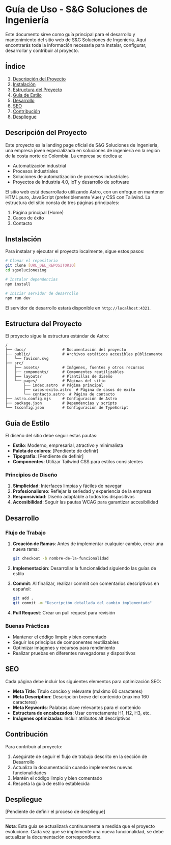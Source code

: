 # Guía de Uso - S&G Soluciones de Ingeniería

Este documento sirve como guía principal para el desarrollo y mantenimiento del sitio web de S&G Soluciones de Ingeniería. Aquí encontrarás toda la información necesaria para instalar, configurar, desarrollar y contribuir al proyecto.

## Índice

1. [Descripción del Proyecto](#descripción-del-proyecto)
2. [Instalación](#instalación)
3. [Estructura del Proyecto](#estructura-del-proyecto)
4. [Guía de Estilo](#guía-de-estilo)
5. [Desarrollo](#desarrollo)
6. [SEO](#seo)
7. [Contribución](#contribución)
8. [Despliegue](#despliegue)

## Descripción del Proyecto

Este proyecto es la landing page oficial de S&G Soluciones de Ingeniería, una empresa joven especializada en soluciones de ingeniería en la región de la costa norte de Colombia. La empresa se dedica a:

- Automatización industrial
- Procesos industriales
- Soluciones de automatización de procesos industriales
- Proyectos de Industria 4.0, IoT y desarrollo de software

El sitio web está desarrollado utilizando Astro, con un enfoque en mantener HTML puro, JavaScript (preferiblemente Vue) y CSS con Tailwind. La estructura del sitio consta de tres páginas principales:

1. Página principal (Home)
2. Casos de éxito
3. Contacto

## Instalación

Para instalar y ejecutar el proyecto localmente, sigue estos pasos:

```bash
# Clonar el repositorio
git clone [URL_DEL_REPOSITORIO]
cd sgsolucionesing

# Instalar dependencias
npm install

# Iniciar servidor de desarrollo
npm run dev
```

El servidor de desarrollo estará disponible en `http://localhost:4321`.

## Estructura del Proyecto

El proyecto sigue la estructura estándar de Astro:

```
/
├── docs/                # Documentación del proyecto
├── public/              # Archivos estáticos accesibles públicamente
│   └── favicon.svg
├── src/
│   ├── assets/          # Imágenes, fuentes y otros recursos
│   ├── components/      # Componentes reutilizables
│   ├── layouts/         # Plantillas de diseño
│   └── pages/           # Páginas del sitio
│       ├── index.astro  # Página principal
│       ├── casos-exito.astro  # Página de casos de éxito
│       └── contacto.astro  # Página de contacto
├── astro.config.mjs     # Configuración de Astro
├── package.json         # Dependencias y scripts
└── tsconfig.json        # Configuración de TypeScript
```

## Guía de Estilo

El diseño del sitio debe seguir estas pautas:

- **Estilo**: Moderno, empresarial, atractivo y minimalista
- **Paleta de colores**: [Pendiente de definir]
- **Tipografía**: [Pendiente de definir]
- **Componentes**: Utilizar Tailwind CSS para estilos consistentes

### Principios de Diseño

1. **Simplicidad**: Interfaces limpias y fáciles de navegar
2. **Profesionalismo**: Reflejar la seriedad y experiencia de la empresa
3. **Responsividad**: Diseño adaptable a todos los dispositivos
4. **Accesibilidad**: Seguir las pautas WCAG para garantizar accesibilidad

## Desarrollo

### Flujo de Trabajo

1. **Creación de Ramas**: Antes de implementar cualquier cambio, crear una nueva rama:
   ```bash
   git checkout -b nombre-de-la-funcionalidad
   ```

2. **Implementación**: Desarrollar la funcionalidad siguiendo las guías de estilo

3. **Commit**: Al finalizar, realizar commit con comentarios descriptivos en español:
   ```bash
   git add .
   git commit -m "Descripción detallada del cambio implementado"
   ```

4. **Pull Request**: Crear un pull request para revisión

### Buenas Prácticas

- Mantener el código limpio y bien comentado
- Seguir los principios de componentes reutilizables
- Optimizar imágenes y recursos para rendimiento
- Realizar pruebas en diferentes navegadores y dispositivos

## SEO

Cada página debe incluir los siguientes elementos para optimización SEO:

- **Meta Title**: Título conciso y relevante (máximo 60 caracteres)
- **Meta Description**: Descripción breve del contenido (máximo 160 caracteres)
- **Meta Keywords**: Palabras clave relevantes para el contenido
- **Estructura de encabezados**: Usar correctamente H1, H2, H3, etc.
- **Imágenes optimizadas**: Incluir atributos alt descriptivos

## Contribución

Para contribuir al proyecto:

1. Asegúrate de seguir el flujo de trabajo descrito en la sección de Desarrollo
2. Actualiza la documentación cuando implementes nuevas funcionalidades
3. Mantén el código limpio y bien comentado
4. Respeta la guía de estilo establecida

## Despliegue

[Pendiente de definir el proceso de despliegue]

---

**Nota**: Esta guía se actualizará continuamente a medida que el proyecto evolucione. Cada vez que se implemente una nueva funcionalidad, se debe actualizar la documentación correspondiente.